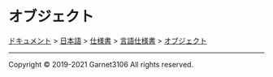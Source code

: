 # オブジェクト

[ドキュメント](../../../../index.md) > [日本語](../../../index.md) > [仕様書](../../index.md) > [言語仕様書](../index.md) > [オブジェクト](./index.md)

---

Copyright © 2019-2021 Garnet3106 All rights reserved.
